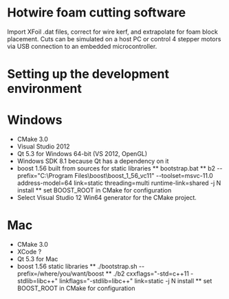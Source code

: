 # Hotwire foam cutting software

Import XFoil .dat files, correct for wire kerf, and extrapolate for foam block placement.
Cuts can be simulated on a host PC or control 4 stepper motors via USB connection to an 
embedded microcontroller.

# Setting up the development environment

# Windows
* CMake 3.0
* Visual Studio 2012
* Qt 5.3 for Windows 64-bit (VS 2012, OpenGL)
* Windows SDK 8.1 because Qt has a dependency on it
* boost 1.56 built from sources for static libraries
** bootstrap.bat
** b2 --prefix="C:\Program Files\boost\boost_1_56_vc11"   --toolset=msvc-11.0 address-model=64 link=static threading=multi runtime-link=shared -j N install
** set BOOST_ROOT in CMake for configuration
* Select Visual Studio 12 Win64 generator for the CMake project.

# Mac
* CMake 3.0
* XCode ?
* Qt 5.3 for Mac
* boost 1.56 static libraries
** ./bootstrap.sh --prefix=/where/you/want/boost
** ./b2 cxxflags="-std=c++11 -stdlib=libc++" linkflags="-stdlib=libc++" link=static -j N install
** set BOOST_ROOT in CMake for configuration

